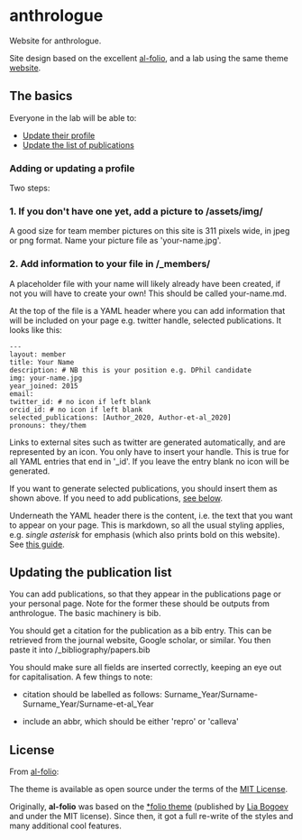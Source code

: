 # anthrologue

Website for anthrologue.

Site design based on the excellent
[al-folio](https://github.com/alshedivat/al-folio), and a lab using
the same theme
[website](https://github.com/DecisionLabUCSF/decisionlabucsf.github.io).

## The basics

Everyone in the lab will be able to:
- [Update their profile](#adding-or-updating-a-profile)
- [Update the list of publications](#updating-the-publication-list)

### Adding or updating a profile

Two steps:

### 1. If you don't have one yet, add a picture to /assets/img/

A good size for team member pictures on this site is 311 pixels wide,
in jpeg or png format. Name your picture file as 'your-name.jpg'.

### 2. Add information to your file in /_members/ 

A placeholder file with your name will likely already have been
created, if not you will have to create your own! This should be
called your-name.md.

At the top of the file is a YAML header where you can add information
that will be included on your page e.g. twitter handle, selected
publications. It looks like this:

```
---
layout: member
title: Your Name 
description: # NB this is your position e.g. DPhil candidate
img: your-name.jpg
year_joined: 2015
email: 
twitter_id: # no icon if left blank
orcid_id: # no icon if left blank
selected_publications: [Author_2020, Author-et-al_2020]
pronouns: they/them
````

Links to external sites such as twitter are generated automatically,
and are represented by an icon. You only have to insert your
handle. This is true for all YAML entries that end in '_id'. If you
leave the entry blank no icon will be generated.

If you want to generate selected publications, you should insert them
as shown above. If you need to add publications, [see
below](#updating-the-publication-list).

Underneath the YAML header there is the content, i.e. the text that
you want to appear on your page. This is markdown, so all the usual
styling applies, e.g. *single asterisk* for emphasis (which also
prints bold on this website). See [this
guide](https://github.com/adam-p/markdown-here/wiki/Markdown-Cheatsheet).

## Updating the publication list

You can add publications, so that they appear in the publications page
or your personal page. Note for the former these should be outputs
from anthrologue. The basic machinery is bib.

You should get a citation for the publication as a bib entry. This can
be retrieved from the journal website, Google scholar, or similar. You
then paste it into /_bibliography/papers.bib

You should make sure all fields are inserted correctly, keeping an eye
out for capitalisation. A few things to note:

- citation should be labelled as follows:
  Surname_Year/Surname-Surname_Year/Surname-et-al_Year
  
- include an abbr, which should be either 'repro' or 'calleva'

## License

From [al-folio](https://github.com/alshedivat/al-folio):

The theme is available as open source under the terms of the [MIT
License](https://opensource.org/licenses/MIT).

Originally, **al-folio** was based on the [\*folio theme](https://github.com/bogoli/-folio) (published by [Lia Bogoev](http://liabogoev.com) and under the MIT license).
Since then, it got a full re-write of the styles and many additional cool features.
